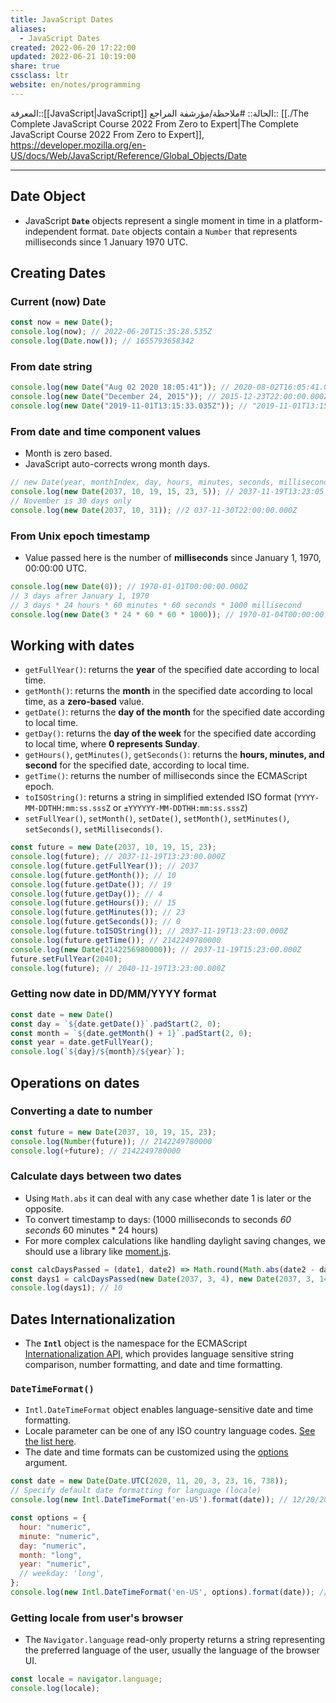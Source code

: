 ```yaml
---
title: JavaScript Dates
aliases:
  - JavaScript Dates
created: 2022-06-20 17:22:00
updated: 2022-06-21 10:19:00
share: true
cssclass: ltr
website: en/notes/programming
---
```


المعرفة::[[JavaScript|JavaScript]]
الحالة:: #ملاحظة/مؤرشفة
المراجع:: [[./The Complete JavaScript Course 2022 From Zero to Expert|The Complete JavaScript Course 2022 From Zero to Expert]], <https://developer.mozilla.org/en-US/docs/Web/JavaScript/Reference/Global_Objects/Date>

---

## Date Object

- JavaScript **`Date`** objects represent a single moment in time in a platform-independent format. `Date` objects contain a `Number` that represents milliseconds since 1 January 1970 UTC.

## Creating Dates

### Current (now) Date

```js
const now = new Date();
console.log(now); // 2022-06-20T15:35:28.535Z
console.log(Date.now()); // 1655793658342
```

### From date string

```js
console.log(new Date("Aug 02 2020 18:05:41")); // 2020-08-02T16:05:41.000Z
console.log(new Date("December 24, 2015")); // 2015-12-23T22:00:00.000Z
console.log(new Date("2019-11-01T13:15:33.035Z")); // "2019-11-01T13:15:33.035Z"
```

### From date and time component values

- Month is zero based.
- JavaScript auto-corrects wrong month days.

```js
// new Date(year, monthIndex, day, hours, minutes, seconds, milliseconds)
console.log(new Date(2037, 10, 19, 15, 23, 5)); // 2037-11-19T13:23:05.000Z
// November is 30 days only
console.log(new Date(2037, 10, 31)); //2 037-11-30T22:00:00.000Z
```

### From Unix epoch timestamp

- Value passed here is the number of **milliseconds** since January 1, 1970, 00:00:00 UTC.

```js
console.log(new Date(0)); // 1970-01-01T00:00:00.000Z
// 3 days afrer January 1, 1970
// 3 days * 24 hours * 60 minutes * 60 seconds * 1000 millisecond
console.log(new Date(3 * 24 * 60 * 60 * 1000)); // 1970-01-04T00:00:00.000Z
```

## Working with dates

- `getFullYear()`: returns the **year** of the specified date according to local time.
- `getMonth()`: returns the **month** in the specified date according to local time, as a **zero-based** value.
- `getDate()`: returns the **day of the month** for the specified date according to local time.
- `getDay()`: returns the **day of the week** for the specified date according to local time, where **0 represents Sunday**.
- `getHours()`, `getMinutes()`, `getSeconds()`: returns the **hours, minutes, and second** for the specified date, according to local time.
- `getTime()`: returns the number of milliseconds since the ECMAScript epoch.
- `toISOString()`: returns a string in simplified extended ISO format (`YYYY-MM-DDTHH:mm:ss.sssZ` or `±YYYYYY-MM-DDTHH:mm:ss.sssZ`)
- `setFullYear()`, `setMonth()`, `setDate()`, `setMonth()`, `setMinutes()`, `setSeconds()`, `setMilliseconds()`.

```js
const future = new Date(2037, 10, 19, 15, 23);
console.log(future); // 2037-11-19T13:23:00.000Z
console.log(future.getFullYear()); // 2037
console.log(future.getMonth()); // 10
console.log(future.getDate()); // 19
console.log(future.getDay()); // 4
console.log(future.getHours()); // 15
console.log(future.getMinutes()); // 23
console.log(future.getSeconds()); // 0
console.log(future.toISOString()); // 2037-11-19T13:23:00.000Z
console.log(future.getTime()); // 2142249780000
console.log(new Date(2142256980000)); // 2037-11-19T15:23:00.000Z
future.setFullYear(2040);
console.log(future); // 2040-11-19T13:23:00.000Z
```

### Getting now date in DD/MM/YYYY format

```js
const date = new Date()
const day = `${date.getDate()}`.padStart(2, 0);
const month = `${date.getMonth() + 1}`.padStart(2, 0);
const year = date.getFullYear();
console.log(`${day}/${month}/${year}`);
```

## Operations on dates

### Converting a date to number

```js
const future = new Date(2037, 10, 19, 15, 23);
console.log(Number(future)); // 2142249780000
console.log(+future); // 2142249780000
```

### Calculate days between two dates

- Using `Math.abs` it can deal with any case whether date 1 is later or the opposite.
- To convert timestamp to days: (1000 milliseconds to seconds *60 seconds* 60 minutes * 24 hours)
- For more complex calculations like handling daylight saving changes, we should use a library like [moment.js](https://momentjs.com).

```js
const calcDaysPassed = (date1, date2) => Math.round(Math.abs(date2 - date1) / (1000 * 60 * 60 * 24));
const days1 = calcDaysPassed(new Date(2037, 3, 4), new Date(2037, 3, 14));
console.log(days1); // 10
```

## Dates Internationalization

- The **`Intl`** object is the namespace for the ECMAScript [Internationalization API](https://developer.mozilla.org/en-US/docs/Web/JavaScript/Reference/Global_Objects/Intl), which provides language sensitive string comparison, number formatting, and date and time formatting.

### `DateTimeFormat()`

- `Intl.DateTimeFormat` object enables language-sensitive date and time formatting.
- Locale parameter can be one of any ISO country language codes. [See the list here](http://www.lingoes.net/en/translator/langcode.htm).
- The date and time formats can be customized using the [options](https://developer.mozilla.org/en-US/docs/Web/JavaScript/Reference/Global_Objects/Intl/DateTimeFormat/DateTimeFormat#syntax) argument.

```js
const date = new Date(Date.UTC(2020, 11, 20, 3, 23, 16, 738));
// Specify default date formatting for language (locale)
console.log(new Intl.DateTimeFormat('en-US').format(date)); // 12/20/2020

const options = {
  hour: "numeric",
  minute: "numeric",
  day: "numeric",
  month: "long",
  year: "numeric",
  // weekday: 'long',
};
console.log(new Intl.DateTimeFormat('en-US', options).format(date)); // December 20, 2020, 5:23 AM
```

### Getting locale from user's browser

- The `Navigator.language` read-only property returns a string representing the preferred language of the user, usually the language of the browser UI.

```js
const locale = navigator.language;
console.log(locale);
```
